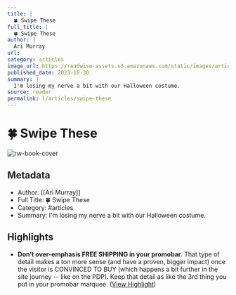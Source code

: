 ```yaml
---
title: |
  🍀 Swipe These
full_title: |
  🍀 Swipe These
author: |
  Ari Murray
url: 
category: articles
image_url: https://readwise-assets.s3.amazonaws.com/static/images/article1.be68295a7e40.png
published_date: 2023-10-30
summary: |
  I'm losing my nerve a bit with our Halloween costume.
source: reader
permalink: l/articles/swipe-these
---
```

# 🍀 Swipe These

![rw-book-cover](https://readwise-assets.s3.amazonaws.com/static/images/article1.be68295a7e40.png)

## Metadata
- Author: [[Ari Murray]]
- Full Title: 🍀 Swipe These
- Category: #articles
- Summary: I'm losing my nerve a bit with our Halloween costume.

## Highlights
- **Don’t over-emphasis FREE SHIPPING in your promobar.**
  That type of detail makes a ton more sense (and have a proven, bigger impact) once the visitor is CONVINCED TO BUY (which happens a bit further in the site journey -- like on the PDP).
  Keep that detail as like the 3rd thing you put in your promobar marquee. ([View Highlight](https://read.readwise.io/read/01he00mg3kg9yf3a2pmfh978td))


